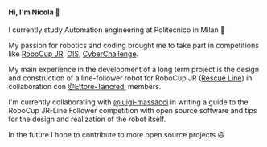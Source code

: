 #### Hi, I'm Nicola :wave:

I currently study Automation engineering at Politecnico in Milan :robot:

My passion for robotics and coding brought me to take part in competitions like [RoboCup JR](https://junior.robocup.org/), [OIS](https://sites.google.com/aldini.istruzioneer.it/olimpiadi-informatica-squadre/homepage), [CyberChallenge](https://cyberchallenge.it/).

My main experience in the development of a long term project is the design and construction of a line-follower robot for RoboCup JR ([Rescue Line](https://github.com/Ettore-Tancredi/RL2019-20)) in collaboration con [@Ettore-Tancredi](https://github.com/orgs/Ettore-Tancredi/projects) members.

I'm currently collaborating with [@luigi-massacci](https://github.com/luigi-massacci) in writing a guide to the RoboCup JR-Line Follower competition with open source software and tips for the design and realization of the robot itself.

In the future I hope to contribute to more open source projects :smiley:

